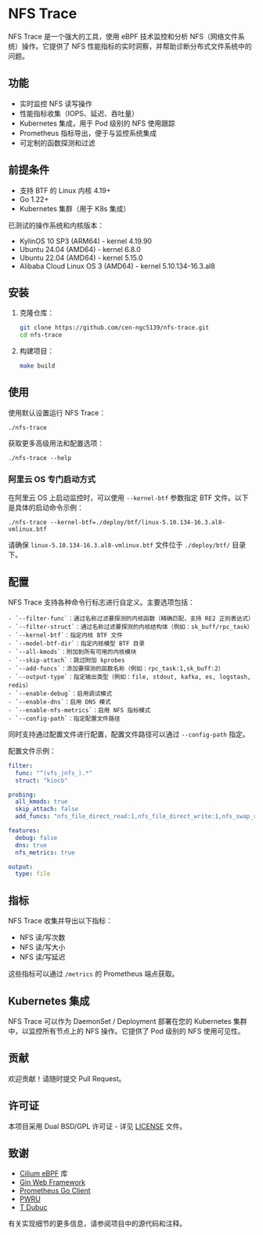 # NFS Trace

NFS Trace 是一个强大的工具，使用 eBPF 技术监控和分析 NFS（网络文件系统）操作。它提供了 NFS 性能指标的实时洞察，并帮助诊断分布式文件系统中的问题。

## 功能

- 实时监控 NFS 读写操作
- 性能指标收集（IOPS、延迟、吞吐量）
- Kubernetes 集成，用于 Pod 级别的 NFS 使用跟踪
- Prometheus 指标导出，便于与监控系统集成
- 可定制的函数探测和过滤

## 前提条件

- 支持 BTF 的 Linux 内核 4.19+
- Go 1.22+
- Kubernetes 集群（用于 K8s 集成）

已测试的操作系统和内核版本：
- KylinOS 10 SP3 (ARM64) - kernel 4.19.90
- Ubuntu 24.04 (AMD64) - kernel 6.8.0
- Ubuntu 22.04 (AMD64) - kernel 5.15.0
- Alibaba Cloud Linux OS 3 (AMD64) - kernel 5.10.134-16.3.al8 

## 安装

1. 克隆仓库：
   ```bash
   git clone https://github.com/cen-ngc5139/nfs-trace.git
   cd nfs-trace
   ```

2. 构建项目：
   ```bash
   make build
   ```

## 使用

使用默认设置运行 NFS Trace：

```
./nfs-trace
```

获取更多高级用法和配置选项：

```
./nfs-trace --help
```

### 阿里云 OS 专门启动方式

在阿里云 OS 上启动监控时，可以使用 `--kernel-btf` 参数指定 BTF 文件。以下是具体的启动命令示例：

```
./nfs-trace --kernel-btf=./deploy/btf/linux-5.10.134-16.3.al8-vmlinux.btf
```

请确保 `linux-5.10.134-16.3.al8-vmlinux.btf` 文件位于 `./deploy/btf/` 目录下。

## 配置

NFS Trace 支持各种命令行标志进行自定义。主要选项包括：

```
- `--filter-func`：通过名称过滤要探测的内核函数（精确匹配，支持 RE2 正则表达式）
- `--filter-struct`：通过名称过滤要探测的内核结构体（例如：sk_buff/rpc_task）
- `--kernel-btf`：指定内核 BTF 文件
- `--model-btf-dir`：指定内核模型 BTF 目录
- `--all-kmods`：附加到所有可用的内核模块
- `--skip-attach`：跳过附加 kprobes
- `--add-funcs`：添加要探测的函数名称（例如：rpc_task:1,sk_buff:2）
- `--output-type`：指定输出类型（例如：file, stdout, kafka, es, logstash, redis）
- `--enable-debug`：启用调试模式
- `--enable-dns`：启用 DNS 模式
- `--enable-nfs-metrics`：启用 NFS 指标模式
- `--config-path`：指定配置文件路径
```

同时支持通过配置文件进行配置，配置文件路径可以通过 `--config-path` 指定。

配置文件示例：

```yaml
filter:
  func: "^(vfs_|nfs_).*"
  struct: "kiocb"

probing:
  all_kmods: true
  skip_attach: false
  add_funcs: "nfs_file_direct_read:1,nfs_file_direct_write:1,nfs_swap_rw:1,nfs_file_read:1,nfs_file_write:1"

features:
  debug: false
  dns: true
  nfs_metrics: true

output:
  type: file
```

## 指标

NFS Trace 收集并导出以下指标：

- NFS 读/写次数
- NFS 读/写大小
- NFS 读/写延迟

这些指标可以通过 `/metrics` 的 Prometheus 端点获取。

## Kubernetes 集成

NFS Trace 可以作为 DaemonSet / Deployment 部署在您的 Kubernetes 集群中，以监控所有节点上的 NFS 操作。它提供了 Pod 级别的 NFS 使用可见性。

## 贡献

欢迎贡献！请随时提交 Pull Request。

## 许可证

本项目采用 Dual BSD/GPL 许可证 - 详见 [LICENSE](LICENSE) 文件。

## 致谢

- [Cilium eBPF](https://github.com/cilium/ebpf) 库
- [Gin Web Framework](https://github.com/gin-gonic/gin)
- [Prometheus Go Client](https://github.com/prometheus/client_golang)
- [PWRU](https://github.com/cilium/pwru)
- [T Dubuc](http://perso.ens-lyon.fr/theophile.dubuc/files/CHEOPS24-TrackIOps.pdf)

有关实现细节的更多信息，请参阅项目中的源代码和注释。
